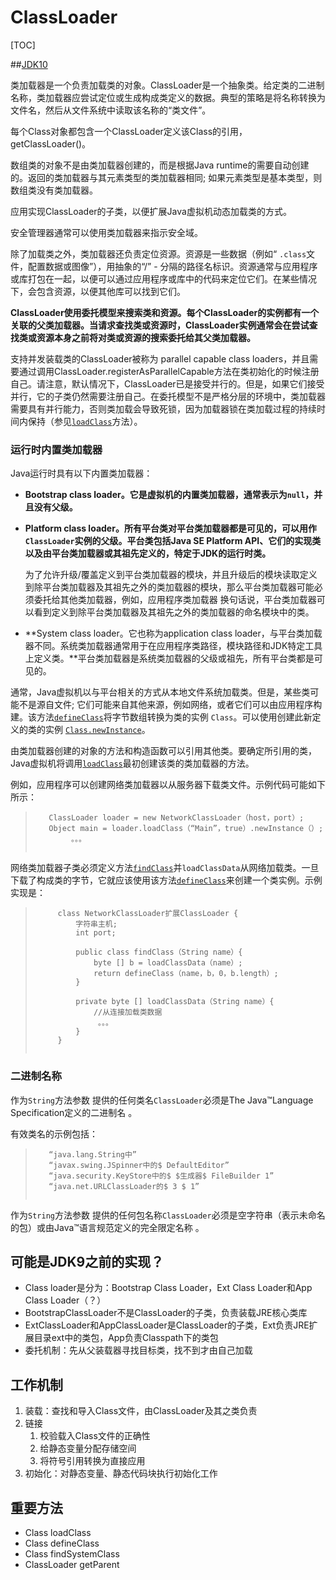 # ClassLoader

[TOC]

##[JDK10](https://docs.oracle.com/javase/10/docs/api/java/lang/ClassLoader.html)

类加载器是一个负责加载类的对象。ClassLoader是一个抽象类。给定类的二进制名称，类加载器应尝试定位或生成构成类定义的数据。典型的策略是将名称转换为文件名，然后从文件系统中读取该名称的“类文件”。

每个Class对象都包含一个ClassLoader定义该Class的引用，getClassLoader()。

数组类的对象不是由类加载器创建的，而是根据Java runtime的需要自动创建的。返回的类加载器与其元素类型的类加载器相同; 如果元素类型是基本类型，则数组类没有类加载器。

应用实现ClassLoader的子类，以便扩展Java虚拟机动态加载类的方式。

安全管理器通常可以使用类加载器来指示安全域。

除了加载类之外，类加载器还负责定位资源。资源是一些数据（例如“ `.class`文件，配置数据或图像”），用抽象的“/” - 分隔的路径名标识。资源通常与应用程序或库打包在一起，以便可以通过应用程序或库中的代码来定位它们。在某些情况下，会包含资源，以便其他库可以找到它们。

**ClassLoader使用委托模型来搜索类和资源。每个ClassLoader的实例都有一个关联的父类加载器。当请求查找类或资源时，ClassLoader实例通常会在尝试查找类或资源本身之前将对类或资源的搜索委托给其父类加载器。**

支持并发装载类的ClassLoader被称为 parallel capable class loaders，并且需要通过调用ClassLoader.registerAsParallelCapable方法在类初始化的时候注册自己。请注意，默认情况下，ClassLoader已是接受并行的。但是，如果它们接受并行，它的子类仍然需要注册自己。在委托模型不是严格分层的环境中，类加载器需要具有并行能力，否则类加载会导致死锁，因为加载器锁在类加载过程的持续时间内保持（参见[`loadClass`](https://docs.oracle.com/javase/9/docs/api/java/lang/ClassLoader.html#loadClass-java.lang.String-)方法）。

### 运行时内置类加载器

Java运行时具有以下内置类加载器：

- **Bootstrap class loader。它是虚拟机的内置类加载器，通常表示为`null`，并且没有父级。**

- **Platform class loader。所有平台类对平台类加载器都是可见的，可以用作`ClassLoader`实例的父级。平台类包括Java SE Platform API、它们的实现类以及由平台类加载器或其祖先定义的，特定于JDK的运行时类。**

  为了允许升级/覆盖定义到平台类加载器的模块，并且升级后的模块读取定义到除平台类加载器及其祖先之外的类加载器的模块，那么平台类加载器可能必须委托给其他类加载器，例如，应用程序类加载器 换句话说，平台类加载器可以看到定义到除平台类加载器及其祖先之外的类加载器的命名模块中的类。

- **System class loader。它也称为application class loader，与平台类加载器不同。系统类加载器通常用于在应用程序类路径，模块路径和JDK特定工具上定义类。**平台类加载器是系统类加载器的父级或祖先，所有平台类都是可见的。

通常，Java虚拟机以与平台相关的方式从本地文件系统加载类。但是，某些类可能不是源自文件; 它们可能来自其他来源，例如网络，或者它们可以由应用程序构建。该方法[`defineClass`](https://docs.oracle.com/javase/9/docs/api/java/lang/ClassLoader.html#defineClass-java.lang.String-byte:A-int-int-)将字节数组转换为类的实例 `Class`。可以使用创建此新定义的类的实例 [`Class.newInstance`](https://docs.oracle.com/javase/9/docs/api/java/lang/Class.html#newInstance--)。

由类加载器创建的对象的方法和构造函数可以引用其他类。要确定所引用的类，Java虚拟机将调用[`loadClass`](https://docs.oracle.com/javase/9/docs/api/java/lang/ClassLoader.html#loadClass-java.lang.String-)最初创建该类的类加载器的方法。

例如，应用程序可以创建网络类加载器以从服务器下载类文件。示例代码可能如下所示：

> ```
>    ClassLoader loader = new NetworkClassLoader（host，port）;
>    Object main = loader.loadClass（“Main”，true）.newInstance（）;
>         。。。
>  
> ```

网络类加载器子类必须定义方法[`findClass`](https://docs.oracle.com/javase/9/docs/api/java/lang/ClassLoader.html#findClass-java.lang.String-)并`loadClassData`从网络加载类。一旦下载了构成类的字节，它就应该使用该方法[`defineClass`](https://docs.oracle.com/javase/9/docs/api/java/lang/ClassLoader.html#defineClass-byte:A-int-int-)来创建一个类实例。示例实现是：

> ```
>      class NetworkClassLoader扩展ClassLoader {
>          字符串主机;
>          int port;
> 
>          public class findClass（String name）{
>              byte [] b = loadClassData（name）;
>              return defineClass（name，b，0，b.length）;
>          }
> 
>          private byte [] loadClassData（String name）{
>              //从连接加载类数据
>               。。。
>          }
>      }
>  
> ```

### 二进制名称

作为`String`方法参数 提供的任何类名`ClassLoader`必须是The Java™Language Specification定义的二进制名 。

有效类名的示例包括：

> ```
>    “java.lang.String中”
>    “javax.swing.JSpinner中的$ DefaultEditor”
>    “java.security.KeyStore中的$ $生成器$ FileBuilder 1”
>    “java.net.URLClassLoader的$ 3 $ 1”
>  
> ```

作为`String`方法参数 提供的任何包名称`ClassLoader`必须是空字符串（表示未命名的包）或由Java™语言规范定义的完全限定名称 。

## 可能是JDK9之前的实现？

- Class loader是分为：Bootstrap Class Loader，Ext Class Loader和App Class Loader（？）
- BootstrapClassLoader不是ClassLoader的子类，负责装载JRE核心类库
- ExtClassLoader和AppClassLoader是ClassLoader的子类，Ext负责JRE扩展目录ext中的类包，App负责Classpath下的类包
-  委托机制：先从父装载器寻找目标类，找不到才由自己加载

## 工作机制

1. 装载：查找和导入Class文件，由ClassLoader及其之类负责
2. 链接
   1. 校验载入Class文件的正确性
   2. 给静态变量分配存储空间
   3. 将符号引用转换为直接应用
3. 初始化：对静态变量、静态代码块执行初始化工作

## 重要方法

- Class loadClass
- Class defineClass
- Class findSystemClass
- ClassLoader getParent